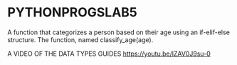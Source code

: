 # PYTHONPROGSLAB5
A function that categorizes a person based on their age using an if-elif-else structure. The function, named classify_age(age).

A VIDEO OF THE DATA TYPES GUIDES
https://youtu.be/lZAV0J9su-0
